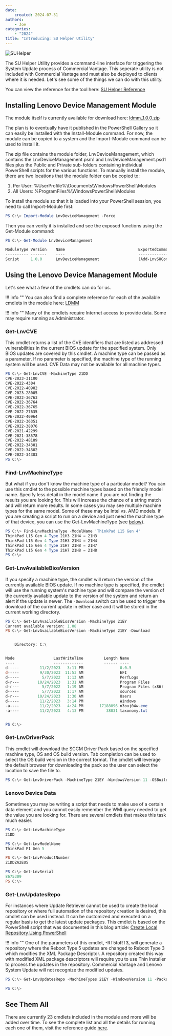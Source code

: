 ```yaml
---
date:
    created: 2024-07-31
authors:
    - Joe
categories:
    - "2024"
title: "Introducing: SU Helper Utility"
---
```


![SUHelper](https://cdrt.github.io/mk_blog/img/2024/intro_suhelper/app_logo.png)

The SU Helper Utility provides a command-line interface for triggering the System Update process of Commercial Vantage. This seperate utility is not included with Commercial Vantage and must also be deployed to clients where it is needed. Let's see some of the things we can do with this utility.
<!-- more -->
You can view the reference for the tool here: [SU Helper Reference](https://docs.lenovocdrt.com/guides/cv/suhelper/)

## Installing Lenovo Device Management Module

The module itself is currently available for download here: [ldmm_1.0.0.zip](https://download.lenovo.com/cdrt/tools/ldmm_1.0.0.zip)

The plan is to eventually have it published in the PowerShell Gallery so it can easily be installed with the Install-Module command. For now, the module can be copied to a system and the Import-Module command can be used to install it.

The zip file contains the module folder, LnvDeviceManagement, which contains the LnvDeviceManagement.psm1 and LnvDeviceManagement.psd1 files plus the Public and Private sub-folders containing individual PowerShell scripts for the various functions. To manually install the module, there are two locations that the module folder can be copied to:

1. Per User: %UserProfile%\Documents\WindowsPowerShell\Modules
1. All Users: %ProgramFiles%\WindowsPowerShell\Modules

To install the module so that it is loaded into your PowerShell session, you need to call Import-Module first:

``` PowerShell
PS C:\> Import-Module LnvDeviceManagement -Force
```

Then you can verify it is installed and see the exposed functions using the Get-Module command:

``` PowerShell
PS C:\> Get-Module LnvDeviceManagement

ModuleType Version    Name                                ExportedCommands                                                                                               
---------- -------    ----                                ----------------                                                                                               
Script     1.0.0      LnvDeviceManagement                 {Add-LnvSUCommandLine, Add-LnvSULogging, Export-LnvUpdateRetrieverConfig...}   
```

## Using the Lenovo Device Management Module

Let's see what a few of the cmdlets can do for us.

!!! info ""
    You can also find a complete reference for each of the available cmdlets in the module here:  [LDMM](https://docs.lenovocdrt.com/guides/ldmm/ldmm_top)

!!! info ""
    Many of the cmdlets require Internet access to provide data. Some may require running as Administrator.

### Get-LnvCVE

This cmdlet returns a list of the CVE identifiers that are listed as addressed vulnerabilities in the current BIOS update for the specified system. Only BIOS updates are covered by this cmdlet. A machine type can be passed as a parameter.  If no parameter is specified, the machine type of the running system will be used. CVE Data may not be available for all machine types.

``` PowerShell
PS C:\> Get-LnvCVE -MachineType 21DD
CVE-2023-31100
CVE-2022-4304
CVE-2022-40982
CVE-2023-28005
CVE-2022-36763
CVE-2022-36764
CVE-2022-36765
CVE-2022-27635
CVE-2022-40964
CVE-2022-36351
CVE-2022-38076
CVE-2021-42299
CVE-2021-38578
CVE-2022-48189
CVE-2022-34301
CVE-2022-34302
CVE-2022-34303
PS C:\>
```

### Find-LnvMachineType

But what if you don't know the machine type of a particular model? You can use this cmdlet to the possible machine types based on the friendly model name. Specify less detail in the model name if you are not finding the results you are looking for. This will increase the chance of a string match and will return more results. In some cases you may see multiple machine types for the same model. Some of these may be Intel vs. AMD models. If you are creating a script to run on a device and just need the machine type of that device, you can use the Get-LnvMachineType  (see [below](#lenovo-device-data)).

``` PowerShell
PS C:\> Find-LnvMachineType -ModelName 'ThinkPad L15 Gen 4'
ThinkPad L15 Gen 4 Type 21H3 21H4 = 21H3
ThinkPad L15 Gen 4 Type 21H3 21H4 = 21H4
ThinkPad L15 Gen 4 Type 21H7 21H8 = 21H7
ThinkPad L15 Gen 4 Type 21H7 21H8 = 21H8
PS C:\>
```

### Get-LnvAvailableBiosVersion

If you specify a machine type, the cmdlet will return the version of the  currently available BIOS update. If no machine type is specified, the cmdlet will use the running system's machine type and will compare the version of the currently available update to the version of the system and return an alert if the update is newer. The ```-Download``` switch can be used to trigger the download of the current update in either case and it will be stored in the current working directory.

``` PowerShell
PS C:\> Get-LnvAvailableBiosVersion -MachineType 21EY
Current available version: 1.08
PS C:\> Get-LnvAvailableBiosVersion -MachineType 21EY -Download                                                                               Current available version: 1.08                                                                                                               PS C:\> ls


    Directory: C:\


Mode                 LastWriteTime         Length Name
----                 -------------         ------ ----
d-----         11/2/2023   3:11 PM                0.0.5
d-----         9/30/2023  11:53 AM                EFI
d-----          5/7/2022   1:13 AM                PerfLogs
d-r---        10/24/2023   1:31 AM                Program Files
d-r---          5/7/2022   1:19 AM                Program Files (x86)
d-----          5/7/2022   1:17 AM                sources
d-r---        10/24/2023   1:30 AM                Users
d-----         11/2/2023   3:14 PM                Windows
-a----         11/2/2023   4:24 PM       17188096 n3ouj04w.exe
-a----         11/2/2023   4:13 PM          38031 taxonomy.txt


PS C:\>
```

### Get-LnvDriverPack

This cmdlet will download the SCCM Driver Pack based on the specified machine type, OS and OS build version. Tab completion can be used to select the OS build version in the correct format. The cmdlet will leverage the default browser for downloading the pack so the user can select the location to save the file to.

``` PowerShell
PS C:\> Get-LnvDriverPack -MachineType 21EY -WindowsVersion 11 -OSBuildVersion 22H2
```

### Lenovo Device Data

Sometimes you may be writing a script that needs to make use of a certain data element and you cannot easily remember the WMI query needed to get the value you are looking for.  There are several cmdlets that makes this task much easier.

``` PowerShell
PS C:\> Get-LnvMachineType
21DD

PS C:\> Get-LnvModelName
ThinkPad P1 Gen 5

PS C:\> Get-LnvProductNumber
21DDZA2EUS

PS C:\> Get-LnvSerial
8675309
PS C:\>
```

### Get-LnvUpdatesRepo

For instances where Update Retriever cannot be used to create the local repository or where full automation of the repository creation is desired, this cmdlet can be used instead. It can be customized and executed on a regular basis to get the latest update packages. This cmdlet is based on the PowerShell script that was documented in this blog article: [Create Local Repository Using PowerShell](https://blog.lenovocdrt.com/creating-local-repository-using-powershell)

!!! info ""
    One of the parameters of this cmdlet, -RT5toRT3, will generate a repository where the Reboot Type 5 updates are changed to Reboot Type 3 which modifies the XML Package Descriptor. A repository created this way with modified XML package descriptors will require you to use Thin Installer to process the updates in the repository. Commercial Vantage and Lenovo System Update will not recognize the modified updates.

``` PowerShell
PS C:\> Get-LnvUpdatesRepo -MachineTypes 21EY -WindowsVersion 11 -PackageTypes 3 -RebootTypes 5 -RepositoryPath c:\21EY

PS C:\>
```

## See Them All

There are currently 23 cmdlets included in the module and more will be added over time. To see the complete list and all the details for running each one of them, visit the reference guide [here](https://docs.lenovocdrt.com/guides/ldmm/ldmm_top).
